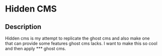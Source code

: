 # Hidden CMS
## Description
Hidden cms is my attempt to replicate the ghost cms and also make one that
can provide some features ghost cms lacks. I want to make this so cool and then
apply *** ghost cms.